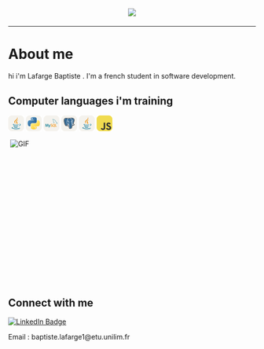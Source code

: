 <!-- Heading -->
<h3 align="center"><img src = "https://raw.githubusercontent.com/MartinHeinz/MartinHeinz/master/wave.gif" width = 30px></h3>


 <!-- About section -->

---
# **About me**
hi i'm Lafarge Baptiste . I'm a french student in software development.

## Computer languages i'm training
<img src="https://github.com/tandpfun/skill-icons/blob/de91fca307a83d75fc5b1f6ce24540454acead41/icons/Java-Light.svg" width="32"> <img src="https://github.com/tandpfun/skill-icons/blob/de91fca307a83d75fc5b1f6ce24540454acead41/icons/Python-Light.svg" width="32"> <img src="https://github.com/tandpfun/skill-icons/blob/de91fca307a83d75fc5b1f6ce24540454acead41/icons/MySQL-Light.svg" width="32"> <img src="https://github.com/tandpfun/skill-icons/blob/de91fca307a83d75fc5b1f6ce24540454acead41/icons/PostgreSQL-Light.svg" width="32"> <img src="https://github.com/tandpfun/skill-icons/blob/de91fca307a83d75fc5b1f6ce24540454acead41/icons/Java-Light.svg" width="32"> <img src="https://github.com/tandpfun/skill-icons/blob/de91fca307a83d75fc5b1f6ce24540454acead41/icons/JavaScript.svg" width="32"> 



<!-- code gif-->
<img align="right" alt="GIF" src="./code.gif" width="500" height="320" />


<!-- About section: END -->


<!-- Conecct section -->

<h2>Connect with me </h3>
    <p>
        <a href="https://www.linkedin.com/in/baptiste-lafarge-0277b6274/"><img src="https://img.shields.io/badge/-baptiste-blue?style=plastic&amp;labelColor=blue&amp;logo=LinkedIn&amp;link=https://linkedin.com/in/egwuenugift" alt="LinkedIn Badge"></a> 
       <p>Email : baptiste.lafarge1@etu.unilim.fr</p> 
       
   </p>

